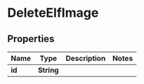 

# DeleteElfImage


## Properties

Name | Type | Description | Notes
------------ | ------------- | ------------- | -------------
**id** | **String** |  | 




